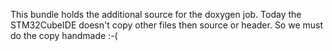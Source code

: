 This bundle holds the additional source for the doxygen job.
Today the STM32CubeIDE doesn't copy other files then source or header.
So we must do the copy handmade :-(